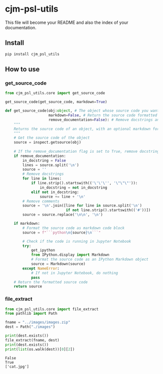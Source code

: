 cjm-psl-utils
================

<!-- WARNING: THIS FILE WAS AUTOGENERATED! DO NOT EDIT! -->

This file will become your README and also the index of your
documentation.

## Install

``` sh
pip install cjm_psl_utils
```

## How to use

### get_source_code

``` python
from cjm_psl_utils.core import get_source_code
```

``` python
get_source_code(get_source_code, markdown=True)
```

``` python
def get_source_code(obj:object, # The object whose source code you want to retrieve.
                    markdown=False, # Return the source code formatted as markdown
                    remove_documentation=False): # Remove docstrings and comments
    """
    Returns the source code of an object, with an optional markdown formatting.
    """
    # Get the source code of the object
    source = inspect.getsource(obj)
    
    # If the remove_documentation flag is set to True, remove docstrings and comments
    if remove_documentation:
        in_docstring = False
        lines = source.split('\n')
        source = ''
        # Remove docstrings
        for line in lines:
            if line.strip().startswith(('\'\'\'', '\"\"\"')):
                in_docstring = not in_docstring
            elif not in_docstring:
                source += line + '\n'
        # Remove comments
        source = '\n'.join([line for line in source.split('\n')
                            if not line.strip().startswith(('#'))])
        source = source.replace('\n\n', '\n')

    if markdown:
        # Format the source code as markdown code block
        source = f"```python\n{source}\n```"

        # Check if the code is running in Jupyter Notebook
        try:
            get_ipython
            from IPython.display import Markdown
            # Format the source code as an IPython Markdown object
            source = Markdown(source)
        except NameError:
            # If not in Jupyter Notebook, do nothing
            pass
    # Return the formatted source code
    return source
```

### file_extract

``` python
from cjm_psl_utils.core import file_extract
from pathlib import Path
```

``` python
fname = "../images/images.zip"
dest = Path("./images")
```

``` python
print(dest.exists())
file_extract(fname, dest)
print(dest.exists())
print(list(os.walk(dest))[0][2])
```

    False
    True
    ['cat.jpg']
